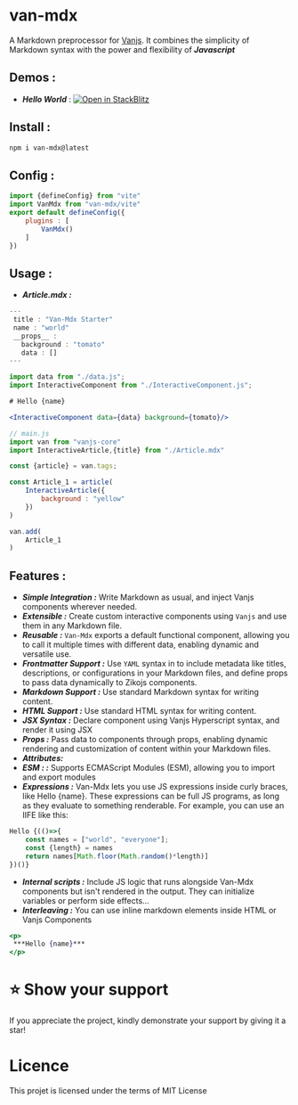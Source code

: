# van-mdx

A Markdown preprocessor for [Vanjs](https://vanjs.org/). 
It combines the simplicity of Markdown syntax with the power and flexibility of ***Javascript***

## Demos : 
 - ***Hello World*** : 
[![Open in StackBlitz](https://developer.stackblitz.com/img/open_in_stackblitz.svg)](https://stackblitz.com/fork/github/zakarialaoui10/van-mdx/tree/main/examples/hello-world?file=src%2Fcontent%2FArticle.mdx)

## Install : 

```bash
npm i van-mdx@latest
```

## Config :

```js
import {defineConfig} from "vite"
import VanMdx from "van-mdx/vite"
export default defineConfig({
    plugins : [
        VanMdx()
    ]
})
```

## Usage :

- ***Article.mdx :***
```jsx
---
 title : "Van-Mdx Starter" 
 name : "world"
 __props__ : 
   background : "tomato"
   data : []
---

import data from "./data.js";
import InteractiveComponent from "./InteractiveComponent.js";

# Hello {name}

<InteractiveComponent data={data} background={tomato}/>
```

```js
// main.js
import van from "vanjs-core"
import InteractiveArticle,{title} from "./Article.mdx"

const {article} = van.tags;

const Article_1 = article(
    InteractiveArticle({
        background : "yellow"
    })
)

van.add(
    Article_1
)
```

## Features :

- ***Simple Integration :*** Write Markdown as usual, and inject Vanjs components wherever needed.
- ***Extensible :***  Create custom interactive components using `Vanjs` and use them in any Markdown file.
- ***Reusable :*** `Van-Mdx` exports a default functional component, allowing you to call it multiple times with different data, enabling dynamic and versatile use.
- ***Frontmatter Support :*** Use `YAML` syntax in to include metadata like titles, descriptions, or configurations in your Markdown files, and define props to pass data dynamically to Zikojs components.
- ***Markdown Support :*** Use standard Markdown syntax for writing content.
- ***HTML Support :*** Use standard HTML syntax for writing content.
- ***JSX Syntax :*** Declare component using Vanjs Hyperscript syntax, and render it using JSX
- ***Props :*** Pass data to components through props, enabling dynamic rendering and customization of content within your Markdown files.
- ***Attributes:*** 
- ***ESM : :***  Supports ECMAScript Modules (ESM), allowing you to import and export modules
- ***Expressions :*** Van-Mdx lets you use JS expressions inside curly braces, like Hello {name}. These expressions can be full JS programs, as long as they evaluate to something renderable. For example, you can use an IIFE like this:
```js
Hello {(()=>{
    const names = ["world", "everyone"];
    const {length} = names
    return names[Math.floor(Math.random()*length)]
})()}
```
- ***Internal scripts :*** Include JS logic that runs alongside Van-Mdx components but isn't rendered in the output. They can initialize variables or perform side effects...
- ***Interleaving :*** You can use inline markdown elements inside HTML or Vanjs Components 
```jsx
<p>
 ***Hello {name}***
</p>
```


# ⭐️ Show your support
If you appreciate the project, kindly demonstrate your support by giving it a star!

# Licence
This projet is licensed under the terms of MIT License